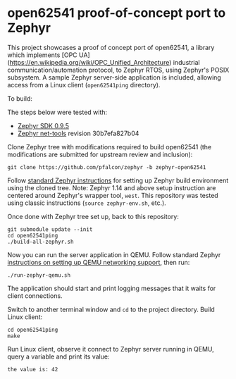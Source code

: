open62541 proof-of-concept port to Zephyr
=========================================

This project showcases a proof of concept port of open62541, a library which
implements [OPC UA] (https://en.wikipedia.org/wiki/OPC_Unified_Architecture)
industrial communication/automation protocol, to Zephyr RTOS, using Zephyr's
POSIX subsystem. A sample Zephyr server-side application is included, allowing
access from a Linux client (`open62541ping` directory).

To build:

The steps below were tested with:

* [Zephyr SDK 0.9.5](https://github.com/zephyrproject-rtos/meta-zephyr-sdk/releases/tag/0.9.5)
* [Zephyr net-tools](https://github.com/zephyrproject-rtos/net-tools) revision 30b7efa827b04

Clone Zephyr tree with modifications required to build open62541 (the 
modifications are submitted for upstream review and inclusion):

    git clone https://github.com/pfalcon/zephyr -b zephyr-open62541

Follow [standard Zephyr instructions](https://docs.zephyrproject.org/1.13.0/getting_started/getting_started.html)
for setting up Zephyr build environment using the cloned tree. Note:
Zephyr 1.14 and above setup instruction are centered around Zephyr's
wrapper tool, `west`. This repository was tested using classic
instructions (`source zephyr-env.sh`, etc.).

Once done with Zephyr tree set up, back to this repository:

    git submodule update --init
    cd open62541ping
    ./build-all-zephyr.sh

Now you can run the server application in QEMU. Follow standard Zephyr
[instructions on setting up QEMU networking support](https://docs.zephyrproject.org/latest/subsystems/networking/qemu_setup.html),
then run:

    ./run-zephyr-qemu.sh

The application should start and print logging messages that it waits
for client connections.

Switch to another terminal window and `cd` to the project directory. Build
Linux client:

    cd open62541ping
    make

Run Linux client, observe it connect to Zephyr server running in QEMU, query
a variable and print its value:

```
the value is: 42

```
